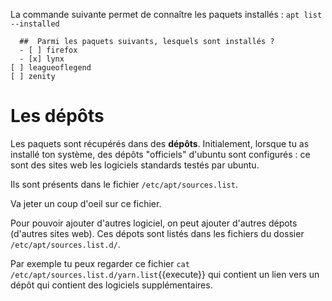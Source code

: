 
La commande suivante permet de connaître les paquets installés :
`apt list --installed`


```{quizdown} 
  ##  Parmi les paquets suivants, lesquels sont installés ? 
  - [ ] firefox
  - [x] lynx
[ ] leagueoflegend
[ ] zenity
```

# Les dépôts

Les paquets sont récupérés dans des **dépôts**.
Initialement, lorsque tu as installé ton système, des dépôts "officiels" d'ubuntu sont configurés : ce sont des sites web les logiciels standards testés par ubuntu.

Ils sont présents dans le fichier `/etc/apt/sources.list`.

Va jeter un coup d'oeil sur ce fichier.


Pour pouvoir ajouter d'autres logiciel, on peut ajouter d'autres dépots (d'autres sites web). Ces dépots sont listés dans les fichiers du dossier `/etc/apt/sources.list.d/`.

Par exemple tu peux regarder ce fichier `cat /etc/apt/sources.list.d/yarn.list`{{execute}} qui contient un lien vers un dépôt qui contient des logiciels supplémentaires.
